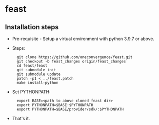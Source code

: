 # feast

## Installation steps

- Pre-requisite - Setup a virtual environment with python 3.9.7 or above.
- Steps:

        git clone https://github.com/oneconvergence/feast.git
        git checkout -b feast_changes origin/feast_changes
        cd feast/feast
        git submodule init
        git submodule update
        patch -p1 < ../feast.patch
        make install-python

- Set PYTHONPATH:

        export BASE=<path to above cloned feast dir>
        export PYTHONPATH=$BASE:$PYTHONPATH
        export PYTHONPATH=$BASE/provider/sdk/:$PYTHONPATH

- That's it.
